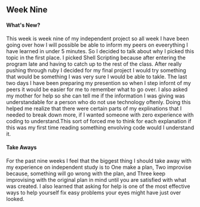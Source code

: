 ## Week Nine
#### What's New?
This week is week nine of my independent project so all week I have been going over how I will possible be able to inform my peers on eveerything I have learned in under 5 minutes. So I decided to talk about why I picked this topic in the first place. I picked Shell Scripting because after entering the program late and having to catch up to the rest of the class. After really pushing through ruby I decided for my final project I would try something that would be something I was very sure I would be able to takle. The last two days I have been preparing my presention so when I step infornt of my peers it would be easier for me to remember what to go over. I also asked my mother for help so she can tell me if the information I was giving was understandable for a person who do not use technology oftenly. Doing this helped me realize that there were certain parts of my explinations that I needed to break down more, if I wanted someone with zero experience with coding to understand.This sort of forced me to think for each explanation if this was my first time reading something envolving code would I understand it.

#### Take Aways
For the past nine weeks I feel that the biggest thing I should take away with my experience on independent study is to One make a plan, Two improvise because, something will go wrong with the plan, and Three keep improvising with the original plan in mind until you are satisfied with what was created. I also learned that asking for help is one of the most effective ways to help yourself fix easy problems your eyes might have just over looked.
